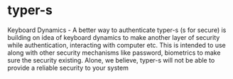 # typer-s
Keyboard Dynamics - A better way to authenticate
typer-s (s for secure) is building on idea of keyboard dynamics to make another layer of security while authentication, interacting with computer etc. This is intended to use along with other security mechanisms like password, biometrics to make sure the security existing. Alone, we believe, typer-s will not be able to provide a reliable security to your system
